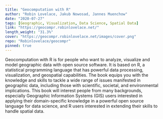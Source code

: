 ```yaml
---
title: "Geocomputation with R"
author: "Robin Lovelace, Jakub Nowosad, Jannes Muenchow"
date: "2020-07-27"
tags: [Geographic, Visualization, Data Science, Spatial Data]
link: "https://geocompr.robinlovelace.net/"
length_weight: "31.3%"
cover: "https://geocompr.robinlovelace.net/images/cover.png"
repo: "Robinlovelace/geocompr"
pinned: true
---
```


Geocomputation with R is for people who want to analyze, visualize and model geographic data with open source software. It is based on R, a statistical programming language that has powerful data processing, visualization, and geospatial capabilities. The book equips you with the knowledge and skills to tackle a wide range of issues manifested in geographic data, including those with scientific, societal, and environmental implications. This book will interest people from many backgrounds, especially Geographic Information Systems (GIS) users interested in applying their domain-specific knowledge in a powerful open source language for data science, and R users interested in extending their skills to handle spatial data.
